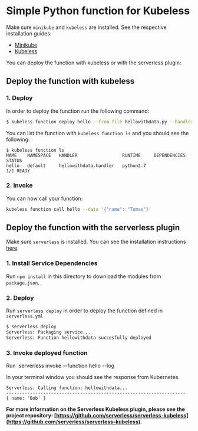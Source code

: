 # Simple Python function for Kubeless

Make sure `minikube` and `kubeless` are installed. See the respective installation guides:
* [Minikube](https://github.com/kubernetes/minikube#installation)
* [Kubeless](http://kubeless.io/docs/quick-start/)

You can deploy the function with kubeless or with the serverless plugin:

## Deploy the function with kubeless

### 1. Deploy
In order to deploy the function run the following command:

```bash
$ kubeless function deploy hello --from-file hellowithdata.py --handler hellowithdata.handler --runtime python2.7 --trigger-http
```

You can list the function with `kubeless function ls` and you should see the following:

```
$ kubeless function ls
NAME 	NAMESPACE	HANDLER              	RUNTIME  	DEPENDENCIES	STATUS
hello	default  	hellowithdata.handler	python2.7	            	1/1 READY
```

### 2. Invoke
You can now call your function:

```bash
kubeless function call hello --data '{"name": "Tomas"}'
```

## Deploy the function with the serverless plugin

Make sure `serverless` is installed. You can see the installation instructions [here](https://github.com/serverless/serverless#quick-start).

### 1. Install Service Dependencies
Run `npm install` in this directory to download the modules from `package.json`.

### 2. Deploy
Run `serverless deploy` in order to deploy the function defined in `serverless.yml`

```bash
$ serverless deploy
Serverless: Packaging service...
Serverless: Function hellowithdata succesfully deployed
```

### 3. Invoke deployed function
Run `serverless invoke --function hello --log

In your terminal window you should see the response from Kubernetes.

```$ serverless invoke -f hellowithdata --log --data '{"name":"Bob"}'
Serverless: Calling function: hellowithdata...
--------------------------------------------------------------------
{ name: 'Bob' }
```

**For more information on the Serverless Kubeless plugin, please see the project repository: [https://github.com/serverless/serverless-kubeless](https://github.com/serverless/serverless-kubeless).**
